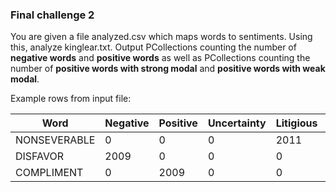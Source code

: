 <!--
Licensed under the Apache License, Version 2.0 (the "License");
you may not use this file except in compliance with the License.
You may obtain a copy of the License at
http://www.apache.org/licenses/LICENSE-2.0
Unless required by applicable law or agreed to in writing, software
distributed under the License is distributed on an "AS IS" BASIS,
WITHOUT WARRANTIES OR CONDITIONS OF ANY KIND, either express or implied.
See the License for the specific language governing permissions and
limitations under the License.
-->
### Final challenge 2

You are given a file analyzed.csv which maps words to sentiments. Using this, analyze kinglear.txt. Output PCollections counting the number of **negative words** and **positive words**  as well as PCollections counting the number of **positive words with strong modal** and **positive words with weak modal**.

Example rows from input file:

| Word         | Negative | Positive | Uncertainty | Litigious | Strong_Modal | Weak_Modal | Constraining |
|--------------|----------|----------|-------------|-----------|--------------|------------|--------------|
| NONSEVERABLE | 0        | 0        | 0           | 2011      | 0            | 0          | 0            |
| DISFAVOR     | 2009     | 0        | 0           | 0         | 0            | 0          | 0            |
| COMPLIMENT   | 0        | 2009     | 0           | 0         | 0            | 0          | 0            |
